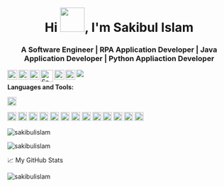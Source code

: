 <!-- Updating my readme for GitHub-->

<h1 align="center">Hi <img src="https://github.com/mitul3737/mitul3737/blob/main/Wave.gif" height="55px" width="55px">, I'm Sakibul Islam </h1>
<h3 align="center"> A Software Engineer | RPA Application Developer | Java Application Developer | Python Appliaction Developer </h3>


<a href="https://www.linkedin.com/in/sakibulislam/">
  <img align="left" alt="Sakibul Islam's LinkedIn" width="22px" src="https://cdn.jsdelivr.net/npm/simple-icons@v3/icons/linkedin.svg" />
</a>
<a href="https://twitter.com/sakibulislam">
  <img align="left" alt="Sakibul Islam | Twitter" width="22px" src="https://cdn.jsdelivr.net/npm/simple-icons@v3/icons/twitter.svg" />
</a>

<!--
<a href="mailto:shahriyarmitul382@gmail.com ">
  <img align="left" width="26px" src="https://cdn.jsdelivr.net/npm/simple-icons@v3/icons/gmail.svg" />
</a>
-->

<!--
<a href="https://discord.gg/yzegezxsd8">
  <img align="left" alt="Learn With Mitul Community" width="22px" src="https://cdn.jsdelivr.net/npm/simple-icons@v3/icons/discord.svg" />
</a>
-->

<a href="https://stackoverflow.com/users/11413910/sakibul-islam" target="blank"><img align="left" src="https://cdn.jsdelivr.net/npm/simple-icons@3.0.1/icons/stackoverflow.svg" alt="Sakibul Islam | Stack Overflow" height="22px" width="22px" /></a>


<a href="https://dev.to/sakibulislam" target="blank"><img align="left" src="https://cdn.jsdelivr.net/npm/simple-icons@3.0.1/icons/dev-dot-to.svg" alt="Sakibul Islam | DEV Community" height="27ppx" width="28px" /></a>

<a href="https://medium.com/@sakibulislam2241" target="blank"><img align="left" src="https://cdn.jsdelivr.net/npm/simple-icons@3.0.1/icons/medium.svg" alt="Sakibul Islam | Medium" height="22" width="22" /></a>

<a href="https://www.youtube.com/channel/UCTlTE1KmG4G4-j4P6remoQQ " target="blank"><img align="left" src="https://cdn.jsdelivr.net/npm/simple-icons@3.0.1/icons/youtube.svg" alt="Sakibul Islam | YouTube" height="22" width="22" /></a>

<!--
![](https://visitor-badge.glitch.me/badge?page_id=abhishekhnaiidu.abhishekhnaiidu)
-->

![](https://visitor-badge.glitch.me/badge?page_id=sakibulislam.sakibulislam)
<br />

**Languages and Tools:**  
<!--
<code><img height="20" src="https://raw.githubusercontent.com/github/explore/80688e429a7d4ef2fca1e82350fe8e3517d3494d/topics/javascript/javascript.png"></code>
<code><img height="20" src="https://raw.githubusercontent.com/github/explore/80688e429a7d4ef2fca1e82350fe8e3517d3494d/topics/vue/vue.png"></code>
<code><img height="20" src="https://raw.githubusercontent.com/github/explore/80688e429a7d4ef2fca1e82350fe8e3517d3494d/topics/react/react.png"></code>
<code><img height="20" src="https://raw.githubusercontent.com/github/explore/5c058a388828bb5fde0bcafd4bc867b5bb3f26f3/topics/graphql/graphql.png"></code>
<code><img height="20" src="https://raw.githubusercontent.com/github/explore/80688e429a7d4ef2fca1e82350fe8e3517d3494d/topics/nodejs/nodejs.png"></code>
<code><img height="20" src="https://raw.githubusercontent.com/github/explore/80688e429a7d4ef2fca1e82350fe8e3517d3494d/topics/mysql/mysql.png"></code>
<code><img height="20" src="https://raw.githubusercontent.com/github/explore/80688e429a7d4ef2fca1e82350fe8e3517d3494d/topics/firebase/firebase.png"></code>
-->
<code><img height="20" src="https://cdn.jsdelivr.net/npm/simple-icons@3.0.1/icons/java.svg"></code>
<!--<code><img height="20" src="https://cdn.jsdelivr.net/npm/simple-icons@3.0.1/icons/spring.svg"></code>-->
<code><img height="20" src="https://cdn.jsdelivr.net/npm/simple-icons@3.0.1/icons/python.svg"></code>
<code><img height="20" src="https://cdn.jsdelivr.net/npm/simple-icons@3.0.1/icons/php.svg"></code>
<code><img height="20" src="https://cdn.jsdelivr.net/npm/simple-icons@3.0.1/icons/javascript.svg"></code>
<code><img height="20" src="https://cdn.jsdelivr.net/npm/simple-icons@3.0.1/icons/angular.svg"></code>
<code><img height="20" src="https://cdn.jsdelivr.net/npm/simple-icons@3.0.1/icons/html5.svg"></code>
<code><img height="20" src="https://cdn.jsdelivr.net/npm/simple-icons@3.0.1/icons/css3.svg"></code>
<code><img height="20" src="https://cdn.jsdelivr.net/npm/simple-icons@3.0.1/icons/git.svg"></code>
<code><img height="20" src="https://cdn.jsdelivr.net/npm/simple-icons@3.0.1/icons/amazonaws.svg"></code>
<code><img height="20" src="https://cdn.jsdelivr.net/npm/simple-icons@3.0.1/icons/apache.svg"></code>
<code><img height="20" src="https://cdn.jsdelivr.net/npm/simple-icons@3.0.1/icons/redhat.svg"></code>
<code><img height="20" src="https://cdn.jsdelivr.net/npm/simple-icons@3.0.1/icons/linux.svg"></code>
<code><img height="20" src="https://cdn.jsdelivr.net/npm/simple-icons@3.0.1/icons/oracle.svg"></code>
<code><img height="20" src="https://cdn.jsdelivr.net/npm/simple-icons@3.0.1/icons/mysql.svg"></code>



<p><img align="center" src="https://github-readme-stats.vercel.app/api/top-langs?username=sakibulislam&show_icons=true&locale=en&layout=compact" alt="sakibulislam" />

<!--
[![willianrod's wakatime stats](https://github-readme-stats.vercel.app/api/wakatime?username=sakibulislam)]
-->
<p> <img src="https://github-readme-stats.vercel.app/api/wakatime?username=sakibulislam" alt="sakibulislam" />

<!--For adding Gif
<p><img align="right" alt="GIF" src="https://github.com/mitul3737/mitul3737/blob/main/github%20readme.gif" width="500" height="350" /></p>
-->



<!--
### About Me 🚀
🎓 I’m an Open-Source enthusiast & a fresher pursuing my Bachelors in Computer Science & Engineering. </br>
👨‍💻  I am passionate about Data Science, ML , Ai, Kubernetes, Web Dev, Machine Learning, DevOps. </br>

### My Experiences 🙌
- [AWS Community Builder](https://aws.amazon.com/developer/community/community-builders/) – AWS Community builders are very enthusiast about Cloud and they do experiment cloud features and do test some awesome features and enlightens their community
- [Microsoft Learn Student Ambassador]( https://studentambassadors.microsoft.com/en-US/profile/94378 ) - Conducted workshops & webinars on Azure, GitHub & Git etc.
- [Auth0 Ambassador]( https://auth0.com/ambassador-program) – Auth0 Ambassadors are passionate community leaders and they learn Auth0 technologies and share these within his community
- [Postman Student Leader](https://www.postman.com/company/student-program/#student-expert-program)– Postman Student Leaders are Postman Student experts and are passionate about API’s and builds API’s and share the knowledge within his community

- Speaker at  [GDG Cloud Dhaka](https://gdg.community.dev/gdg-cloud-dhaka/)  for [Introduction to Cloud Computing, GCP and QWIKLABS](https://youtu.be/_jQH1MH6x5E))

### Honors & Awards 🏅
- Became [QWIKLABS]( https://www.qwiklabs.com/) Hall of Fame for completing Google Cloud Labs through QWIKLABS 
- Received [ Postman Student Expert](https://api.badgr.io/public/assertions/7sh5kY81RYGBPb1NHLFilw?identity__email=shahriyarmitul3737%40gmail.com) badge for completing labs  of Postman
- Selected as a scholarship recipient for [KubeCon + CloudNativeCon](https://events19.linuxfoundation.org/events/kubecon-cloudnativecon-north-america-2019/)
- Became [Postman Student Expert](https://badgr.com/public/assertions/7sh5kY81RYGBPb1NHLFilw?identity__email=shahriyarmitul3737%40gmail.com) after completing training on Postman

-->



📈 My GitHub Stats

<!--

<p align="center"> <img src="https://github-readme-stats.vercel.app/api?username=mitul3737&show_icons=true&theme=gotham" alt="mitul3737" /> 

<br />
-->  
<p> <img src="https://github-readme-stats.vercel.app/api?username=sakibulislam&show_icons=true&theme=gotham" alt="sakibulislam" /> </p>
  
<!--you can use merko/dark/ radical/ merko/ gruvbox/ tokyonight/ onedark/ cobalt/ synthwave/highcontrast/ dracula/ gotham-->
  
<!--Adding private contributions count to total commits count
![Anurag's GitHub stats](https://github-readme-stats.vercel.app/api?username=mitul3737&count_private=true)-->
<!--
![Anurag's GitHub stats](https://github-readme-stats.vercel.app/api?username=anuraghazra&hide=contribs,prs)-->
<!--Showing icons
![Anurag's GitHub stats](https://github-readme-stats.vercel.app/api?username=anuraghazra&show_icons=true)-->
<!--theme colour change  
![Anurag's GitHub stats](https://github-readme-stats.vercel.app/api?username=mitul3737&show_icons=true&theme=merko/dark/ radical/ merko/ gruvbox/ tokyonight/ onedark/ cobalt/ synthwave/highcontrast/ dracula)-->


<!--
### Blogs posts
-->
<!-- BLOG-POST-LIST:START -->
<!--
- [Creating Your First Auth0 Action](https://dev.to/mitul3737/creating-your-first-auth0-action-ehj)
- [How I got selected into the national level of“ Cisco 2021 National Skill Competition Bangladesh :](https://shahriyarmitul3737.medium.com/how-i-got-selected-into-the-national-level-of-cisco-2021-national-skill-competition-bangladesh-b2a31de7b77a?source=rss-c1edac92734b------2)
- [Completing "Hacktoberfest 2020"](https://dev.to/mitul3737/completing-hacktoberfest-2020-1b70)
- [My first open-source contribution at “Hacktoberfest 2020](https://shahriyarmitul3737.medium.com/my-first-open-source-contribution-at-hacktoberfest-2020-ad82d040a0ad?source=rss-c1edac92734b------2)
-->
<!-- BLOG-POST-LIST:END -->


<!--
### Coding Stats
<!--START_SECTION:waka-->
<!--  
```text
YAML         1 hr 15 mins    ██████████████▓░░░░░░░░░░   58.67 % 
Other        39 mins         ███████▓░░░░░░░░░░░░░░░░░   30.66 % 
Markdown     9 mins          █▓░░░░░░░░░░░░░░░░░░░░░░░   07.06 % 
Docker       4 mins          █░░░░░░░░░░░░░░░░░░░░░░░░   03.58 % 
```
-->
<!--END_SECTION:waka-->


<!--..-->

<!--  
 ![Mitul's GitHub activity graph](https://activity-graph.herokuapp.com/graph?username=mitul3737&theme=xcode)
-->
